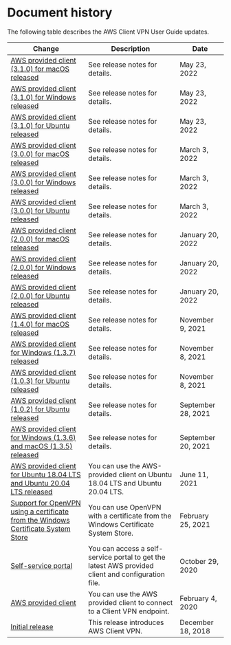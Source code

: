 # Document history<a name="WhatsNew"></a>

The following table describes the AWS Client VPN User Guide updates\.

| Change | Description | Date | 
| --- |--- |--- |
| [AWS provided client \(3\.1\.0\) for macOS released](https://docs.aws.amazon.com/vpn/latest/clientvpn-user/client-vpn-connect-macos.html#client-vpn-connect-macos-release-notes) | See release notes for details\. | May 23, 2022 | 
| [AWS provided client \(3\.1\.0\) for Windows released](https://docs.aws.amazon.com/vpn/latest/clientvpn-user/client-vpn-connect-windows.html#client-vpn-connect-windows-release-notes) | See release notes for details\. | May 23, 2022 | 
| [AWS provided client \(3\.1\.0\) for Ubuntu released](https://docs.aws.amazon.com/vpn/latest/clientvpn-user/client-vpn-connect-linux.html#client-vpn-connect-linux-release-notes) | See release notes for details\. | May 23, 2022 | 
| [AWS provided client \(3\.0\.0\) for macOS released](https://docs.aws.amazon.com/vpn/latest/clientvpn-user/client-vpn-connect-macos.html#client-vpn-connect-macos-release-notes) | See release notes for details\. | March 3, 2022 | 
| [AWS provided client \(3\.0\.0\) for Windows released](https://docs.aws.amazon.com/vpn/latest/clientvpn-user/client-vpn-connect-windows.html#client-vpn-connect-windows-release-notes) | See release notes for details\. | March 3, 2022 | 
| [AWS provided client \(3\.0\.0\) for Ubuntu released](https://docs.aws.amazon.com/vpn/latest/clientvpn-user/client-vpn-connect-linux.html#client-vpn-connect-linux-release-notes) | See release notes for details\. | March 3, 2022 | 
| [AWS provided client \(2\.0\.0\) for macOS released](https://docs.aws.amazon.com/vpn/latest/clientvpn-user/client-vpn-connect-macos.html#client-vpn-connect-macos-release-notes) | See release notes for details\. | January 20, 2022 | 
| [AWS provided client \(2\.0\.0\) for Windows released](https://docs.aws.amazon.com/vpn/latest/clientvpn-user/client-vpn-connect-windows.html#client-vpn-connect-windows-release-notes) | See release notes for details\. | January 20, 2022 | 
| [AWS provided client \(2\.0\.0\) for Ubuntu released](https://docs.aws.amazon.com/vpn/latest/clientvpn-user/client-vpn-connect-linux.html#client-vpn-connect-linux-release-notes) | See release notes for details\. | January 20, 2022 | 
| [AWS provided client \(1\.4\.0\) for macOS released](https://docs.aws.amazon.com/vpn/latest/clientvpn-user/release-notes.html#release-notes-macos) | See release notes for details\. | November 9, 2021 | 
| [AWS provided client for Windows \(1\.3\.7\) released](https://docs.aws.amazon.com/vpn/latest/clientvpn-user/release-notes.html#release-notes-windows) | See release notes for details\. | November 8, 2021 | 
| [AWS provided client \(1\.0\.3\) for Ubuntu released](https://docs.aws.amazon.com/vpn/latest/clientvpn-user/release-notes.html#release-notes-linux) | See release notes for details\. | November 8, 2021 | 
| [AWS provided client \(1\.0\.2\) for Ubuntu released](https://docs.aws.amazon.com/vpn/latest/clientvpn-user/release-notes.html#release-notes-linux) | See release notes for details\. | September 28, 2021 | 
| [AWS provided client for Windows \(1\.3\.6\) and macOS \(1\.3\.5\) released](https://docs.aws.amazon.com/vpn/latest/clientvpn-user/release-notes.html) | See release notes for details\. | September 20, 2021 | 
| [AWS provided client for Ubuntu 18\.04 LTS and Ubuntu 20\.04 LTS released](https://docs.aws.amazon.com/vpn/latest/clientvpn-user/client-vpn-connect-linux.html) | You can use the AWS\-provided client on Ubuntu 18\.04 LTS and Ubuntu 20\.04 LTS\. | June 11, 2021 | 
| [Support for OpenVPN using a certificate from the Windows Certificate System Store](https://docs.aws.amazon.com/vpn/latest/clientvpn-user/windows.html#windows-openvpn-cryptoapicert) | You can use OpenVPN with a certificate from the Windows Certificate System Store\. | February 25, 2021 | 
| [Self\-service portal](https://docs.aws.amazon.com/vpn/latest/clientvpn-user/self-service-portal.html) | You can access a self\-service portal to get the latest AWS provided client and configuration file\. | October 29, 2020 | 
| [AWS provided client](https://docs.aws.amazon.com/vpn/latest/clientvpn-user/connect-aws-client-vpn-connect.html) | You can use the AWS provided client to connect to a Client VPN endpoint\.  | February 4, 2020 | 
| [Initial release](#WhatsNew) | This release introduces AWS Client VPN\. | December 18, 2018 | 